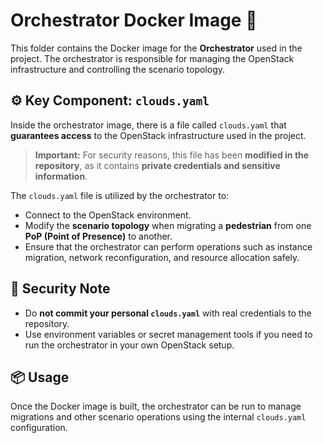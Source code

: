 # Orchestrator Docker Image 🔄

This folder contains the Docker image for the **Orchestrator** used in the project. The orchestrator is responsible for managing the OpenStack infrastructure and controlling the scenario topology.

## ⚙️ Key Component: `clouds.yaml`

Inside the orchestrator image, there is a file called `clouds.yaml` that **guarantees access** to the OpenStack infrastructure used in the project.  

> **Important:** For security reasons, this file has been **modified in the repository**, as it contains **private credentials and sensitive information**.

The `clouds.yaml` file is utilized by the orchestrator to:

- Connect to the OpenStack environment.
- Modify the **scenario topology** when migrating a **pedestrian** from one **PoP (Point of Presence)** to another.
- Ensure that the orchestrator can perform operations such as instance migration, network reconfiguration, and resource allocation safely.

## 🔐 Security Note

- Do **not commit your personal `clouds.yaml`** with real credentials to the repository.  
- Use environment variables or secret management tools if you need to run the orchestrator in your own OpenStack setup.

## 📦 Usage

Once the Docker image is built, the orchestrator can be run to manage migrations and other scenario operations using the internal `clouds.yaml` configuration.
